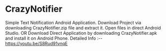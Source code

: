 # CrazyNotifier
Simple Text Notification Android Application. Download Project via downloading CrazyNotifier.zip file and extract it.
Open files in direct Android Studio.
OR
Download Direct Application by downloading CrazyNotifier.apk and install it on Android Phone.
Detailed Info :-- https://youtu.be/S8Rud91vnqE


